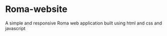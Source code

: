 # Roma-website
A simple and responsive Roma web application built using html and css and javascript 

